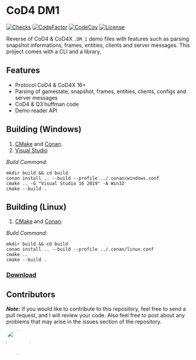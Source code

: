 # CoD4 DM1

[![Checks](https://img.shields.io/github/checks-status/Iswenzz/CoD4-DM1/master?logo=github)](https://github.com/Iswenzz/CoD4-DM1/actions)
[![CodeFactor](https://img.shields.io/codefactor/grade/github/Iswenzz/CoD4-DM1?label=codefactor&logo=codefactor)](https://www.codefactor.io/repository/github/iswenzz/CoD4-DM1)
[![CodeCov](https://img.shields.io/codecov/c/github/Iswenzz/CoD4-DM1?label=codecov&logo=codecov)](https://codecov.io/gh/Iswenzz/CoD4-DM1)
[![License](https://img.shields.io/github/license/Iswenzz/CoD4-DM1?color=blue&logo=gitbook&logoColor=white)](https://github.com/Iswenzz/CoD4-DM1/blob/master/LICENSE)

Reverse of CoD4 & CoD4X ``.DM_1`` demo files with features such as parsing snapshot informations, frames, entities, clients and server messages. This project comes with a CLI and a library.

## Features
* Protocol CoD4 & CoD4X 16+
* Parsing of gamestate, snapshot, frames, entities, clients, configs and server messages
* CoD4 & Q3 huffman code
* Demo reader API

## Building (Windows)

1. [CMake](https://cmake.org/) and [Conan](https://conan.io/).
2. [Visual Studio](https://visualstudio.microsoft.com/)

_Build Command:_

    mkdir build && cd build
    conan install .. --build --profile ../.conan/windows.conf
    cmake .. -G "Visual Studio 16 2019" -A Win32
    cmake --build .

## Building (Linux)

1. [CMake](https://cmake.org/) and [Conan](https://conan.io/).

_Build Command:_

    mkdir build && cd build
    conan install .. --build --profile ../.conan/linux.conf
    cmake ..
    cmake --build .

### [Download](https://github.com/Iswenzz/CoD4-DM1/releases)

## Contributors

***Note:*** If you would like to contribute to this repository, feel free to send a pull request, and I will review your code.
Also feel free to post about any problems that may arise in the issues section of the repository.

<a href="https://github.com/Caball009"><img src="https://avatars.githubusercontent.com/u/82909616?v=4" height=64 style="border-radius: 50%"></a>
